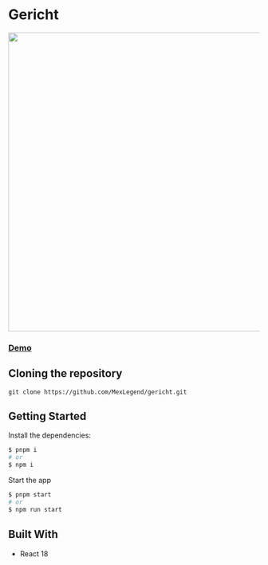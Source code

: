 # Gericht

<img src="https://res.cloudinary.com/devmexsoft/image/upload/v1694545243/Projects%20Thumbnails/Gericht_Thumbnail_jlno5w.png" height="600px"/>

### [Demo](https://gericht-landing.vercel.app)

## Cloning the repository

```shell
git clone https://github.com/MexLegend/gericht.git
```

## Getting Started

Install the dependencies:

```sh
$ pnpm i
# or
$ npm i
```

Start the app

```sh
$ pnpm start
# or
$ npm run start
```

## Built With

- React 18
